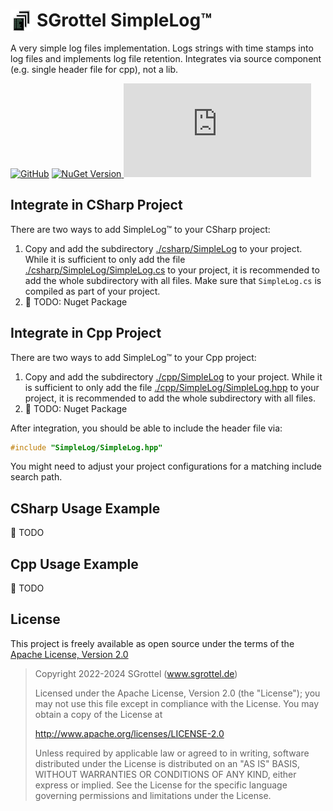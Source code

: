 # SGrottel SimpleLog™  <img src="images/SimpleLog_x64.png" alt="SimpleLog Icon" align="left" style="height:1.25em;margin-right:0.25em">
A very simple log files implementation.
Logs strings with time stamps into log files and implements log file retention.
Integrates via source component (e.g. single header file for cpp), not a lib.

<!-- PACKET OMIT START -->
[![GitHub](https://img.shields.io/github/license/sgrottel/simplelog)](LICENSE)
[![NuGet Version](https://img.shields.io/nuget/v/SGrottel.SimpleLog.CSharp?logo=nuget&label=CSharp)
](https://www.nuget.org/packages/SGrottel.SimpleLog.CSharp/)
[![NuGet Version](https://img.shields.io/nuget/v/SGrottel.SimpleLog.Cpp?logo=nuget&label=Cpp)](https://www.nuget.org/packages/SGrottel.SimpleLog.Cpp/)

<!-- PACKET OMIT END -->

## Integrate in CSharp Project
There are two ways to add SimpleLog™ to your CSharp project:

1. Copy and add the subdirectory [./csharp/SimpleLog](./csharp/SimpleLog) to your project.
   While it is sufficient to only add the file [./csharp/SimpleLog/SimpleLog.cs](./csharp/SimpleLog/SimpleLog.cs) to your project, it is recommended to add the whole subdirectory with all files.
   Make sure that `SimpleLog.cs` is compiled as part of your project.
2. 🚧 TODO: Nuget Package


## Integrate in Cpp Project
There are two ways to add SimpleLog™ to your Cpp project:

1. Copy and add the subdirectory [./cpp/SimpleLog](./cpp/SimpleLog) to your project.
   While it is sufficient to only add the file [./cpp/SimpleLog/SimpleLog.hpp](./cpp/SimpleLog/SimpleLog.hpp) to your project, it is recommended to add the whole subdirectory with all files.
2. 🚧 TODO: Nuget Package

After integration, you should be able to include the header file via:
```cpp
#include "SimpleLog/SimpleLog.hpp"
```
You might need to adjust your project configurations for a matching include search path.


## CSharp Usage Example
🚧 TODO


## Cpp Usage Example
🚧 TODO


## License
This project is freely available as open source under the terms of the [Apache License, Version 2.0](LICENSE)

> Copyright 2022-2024 SGrottel (www.sgrottel.de)
>
> Licensed under the Apache License, Version 2.0 (the "License");
> you may not use this file except in compliance with the License.
> You may obtain a copy of the License at
>
> http://www.apache.org/licenses/LICENSE-2.0
>
> Unless required by applicable law or agreed to in writing, software
> distributed under the License is distributed on an "AS IS" BASIS,
> WITHOUT WARRANTIES OR CONDITIONS OF ANY KIND, either express or implied.
> See the License for the specific language governing permissions and
> limitations under the License.
